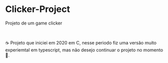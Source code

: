 # Clicker-Project
<meta charset="UTF-8">

Projeto de um game clicker

<br>

<p>☕ Projeto que iniciei em 2020 em C, nesse periodo fiz uma versão muito experiemtal em typescript, mas não desejo continuar o projeto no momento 🔧.</p>
